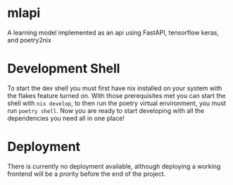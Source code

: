 # mlapi

A learning model implemented as an api using FastAPI, tensorflow keras, and poetry2nix

# Development Shell

To start the dev shell you must first have nix installed on your system with the flakes feature turned on. With those prerequisites met you can start the shell with `nix develop`, to then run the poetry virtual environment, you must run `poetry shell`. Now you are ready to start developing with all the dependencies you need all in one place!

# Deployment

There is currently no deployment available, although deploying a working frontend will be a prority before the end of the project.
